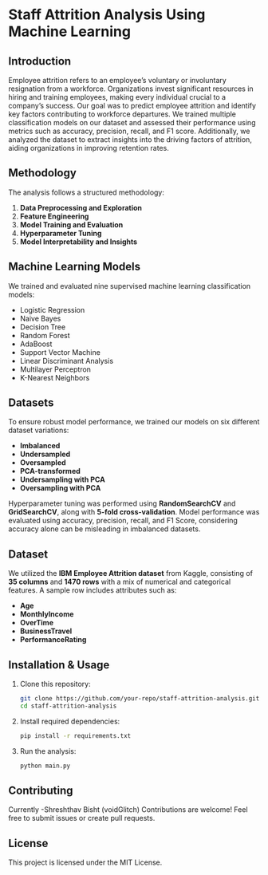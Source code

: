 # Staff Attrition Analysis Using Machine Learning

## Introduction

Employee attrition refers to an employee’s voluntary or involuntary resignation from a workforce. Organizations invest significant resources in hiring and training employees, making every individual crucial to a company’s success. Our goal was to predict employee attrition and identify key factors contributing to workforce departures. We trained multiple classification models on our dataset and assessed their performance using metrics such as accuracy, precision, recall, and F1 score. Additionally, we analyzed the dataset to extract insights into the driving factors of attrition, aiding organizations in improving retention rates.

## Methodology

The analysis follows a structured methodology:

1. **Data Preprocessing and Exploration**
2. **Feature Engineering**
3. **Model Training and Evaluation**
4. **Hyperparameter Tuning**
5. **Model Interpretability and Insights**

## Machine Learning Models

We trained and evaluated nine supervised machine learning classification models:

- Logistic Regression
- Naive Bayes
- Decision Tree
- Random Forest
- AdaBoost
- Support Vector Machine
- Linear Discriminant Analysis
- Multilayer Perceptron
- K-Nearest Neighbors

## Datasets

To ensure robust model performance, we trained our models on six different dataset variations:

- **Imbalanced**
- **Undersampled**
- **Oversampled**
- **PCA-transformed**
- **Undersampling with PCA**
- **Oversampling with PCA**

Hyperparameter tuning was performed using **RandomSearchCV** and **GridSearchCV**, along with **5-fold cross-validation**. Model performance was evaluated using accuracy, precision, recall, and F1 Score, considering accuracy alone can be misleading in imbalanced datasets.

## Dataset

We utilized the **IBM Employee Attrition dataset** from Kaggle, consisting of **35 columns** and **1470 rows** with a mix of numerical and categorical features. A sample row includes attributes such as:

- **Age**
- **MonthlyIncome**
- **OverTime**
- **BusinessTravel**
- **PerformanceRating**

## Installation & Usage

1. Clone this repository:
   ```bash
   git clone https://github.com/your-repo/staff-attrition-analysis.git
   cd staff-attrition-analysis
   ```
2. Install required dependencies:
   ```bash
   pip install -r requirements.txt
   ```
3. Run the analysis:
   ```bash
   python main.py
   ```

## Contributing

Currently -Shreshthav Bisht (voidGlitch)
Contributions are welcome! Feel free to submit issues or create pull requests.

## License

This project is licensed under the MIT License.
